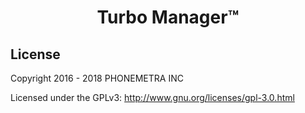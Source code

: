 <h1 align="center">Turbo Manager™</h1>

## License

Copyright 2016 - 2018 PHONEMETRA INC

Licensed under the GPLv3: http://www.gnu.org/licenses/gpl-3.0.html
